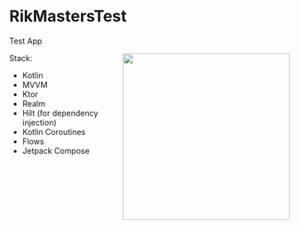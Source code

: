 # RikMastersTest
Test App

<img align="right" src="https://github.com/adkhamjonDev/RikMastersTest/blob/master/assets/screen_rec.gif" width="300">

Stack: 
 * Kotlin
 * MVVM
 * Ktor
 * Realm
 * Hilt (for dependency injection)
 * Kotlin Coroutines
 * Flows
 * Jetpack Compose
